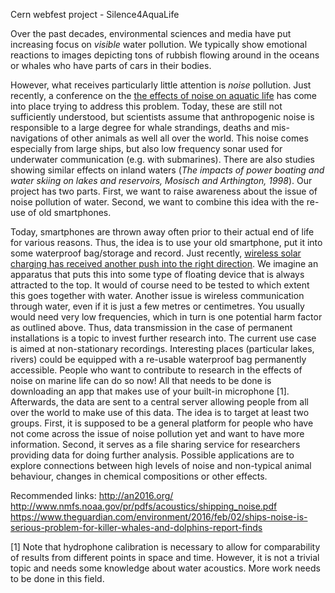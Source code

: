 Cern webfest project - Silence4AquaLife

Over the past decades, environmental sciences and media have put increasing focus on <em>visible</em> water pollution. We typically show emotional reactions to images depicting tons of rubbish flowing around in the oceans or whales who have parts of cars in their bodies.

However, what receives particularly little attention is <em>noise</em> pollution. Just recently, a conference on the <a href="http://an2016.org/ (link is external)">the effects of noise on aquatic life</a> has come into place trying to address this problem. Today, these are still not sufficiently understood, but scientists assume that anthropogenic noise is responsible to a large degree for whale strandings, deaths and mis-navigations of other animals as well all over the world. This noise comes especially from large ships, but also low frequency sonar used for underwater communication (e.g. with submarines). There are also studies showing similar effects on inland waters (<cite>The impacts of power boating and water skiing on lakes and reservoirs, Mosisch and Arthington, 1998</cite>). Our project has two parts. First, we want to raise awareness about the issue of noise pollution of water. Second, we want to combine this idea with the re-use of old smartphones.

Today, smartphones are thrown away often prior to their actual end of life for various reasons. Thus, the idea is to use your old smartphone, put it into some waterproof bag/storage and record. Just recently, <a href="http://spectrum.ieee.org/green-tech/solar/wireless-solar-charging-made-e... (link is external)">wireless solar charging has received another push into the right direction</a>. We imagine an apparatus that puts this into some type of floating device that is always attracted to the top. It would of course need to be tested to which extent this goes together with water. Another issue is wireless communication through water, even if it is just a few metres or centimetres. You usually would need very low frequencies, which in turn is one potential harm factor as outlined above. Thus, data transmission in the case of permanent installations is a topic to invest further research into. The current use case is aimed at non-stationary recordings. Interesting places (particular lakes, rivers) could be equipped with a re-usable waterproof bag permanently accessible. People who want to contribute to research in the effects of noise on marine life can do so now! All that needs to be done is downloading an app that makes use of your built-in microphone [1]. Afterwards, the data are sent to a central server allowing people from all over the world to make use of this data. The idea is to target at least two groups. First, it is supposed to be a general platform for people who have not come across the issue of noise pollution yet and want to have more information. Second, it serves as a file sharing service for researchers providing data for doing further analysis. Possible applications are to explore connections between high levels of noise and non-typical animal behaviour, changes in chemical compositions or other effects.

Recommended links:
http://an2016.org/
http://www.nmfs.noaa.gov/pr/pdfs/acoustics/shipping_noise.pdf
https://www.theguardian.com/environment/2016/feb/02/ships-noise-is-serious-problem-for-killer-whales-and-dolphins-report-finds

[1]
Note that hydrophone calibration is necessary to allow for comparability of results from different points in space and time. However, it is not a trivial topic and needs some knowledge about water acoustics. More work needs to be done in this field.
